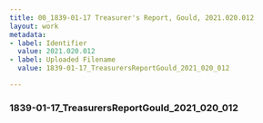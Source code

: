 ```yaml
---
title: 00_1839-01-17 Treasurer's Report, Gould, 2021.020.012
layout: work
metadata:
- label: Identifier
  value: 2021.020.012
- label: Uploaded Filename
  value: 1839-01-17_TreasurersReportGould_2021_020_012

---
```

<div class="pages">
<div id="page-1816918">
<h3><a name="page-1816918">1839-01-17_TreasurersReportGould_2021_020_012</a></h3>
<div class="page-content">
</div>
</div>
<br />
</div>
